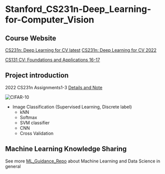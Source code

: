 # Stanford_CS231n-Deep_Learning-for-Computer_Vision

## Course Website

[CS231n: Deep Learning for CV latest](http://cs231n.stanford.edu/)
[CS231n: Deep Learning for CV 2022](http://cs231n.stanford.edu/2022/)

[CS131 CV: Foundations and Applications 16-17](http://vision.stanford.edu/teaching/cs131_fall1617/schedule.html)

## Project introduction

2022 CS231n Assignments1-3 [Details and Note](Doc/Assignment-2022.md)

![CIFAR-10](../MyProject22/Photo/CIFAR-10.png)

- Image Classification (Supervised Learning, Discrete label)
  * kNN
  * Softmax
  * SVM classifier
  * CNN
  * Cross Validation

## Machine Learning Knowledge Sharing

See more [ML_Guidance_Repo](https://github.com/PeterHUistyping/Machine_Learning_Guidance) about Machine Learning and Data Science in general
